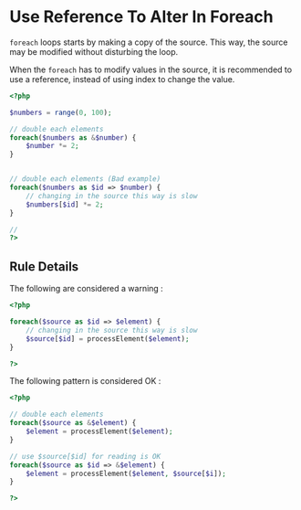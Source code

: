 <!-- Performances -->
# Use Reference To Alter In Foreach

`foreach` loops starts by making a copy of the source. This way, the source may be modified without disturbing the loop. 

When the `foreach` has to modify values in the source, it is recommended to use a reference, instead of using index to change the value. 

```php
<?php

$numbers = range(0, 100);

// double each elements
foreach($numbers as &$number) {
	$number *= 2;
}


// double each elements (Bad example)
foreach($numbers as $id => $number) {
	// changing in the source this way is slow
	$numbers[$id] *= 2;
}

// 
?>
```

## Rule Details

The following are considered a warning : 

```php
<?php

foreach($source as $id => $element) {
	// changing in the source this way is slow
	$source[$id] = processElement($element);
}

?>
```

The following pattern is considered OK :

```php
<?php

// double each elements
foreach($source as &$element) {
	$element = processElement($element);
}

// use $source[$id] for reading is OK
foreach($source as $id => &$element) {
	$element = processElement($element, $source[$i]);
}

?>
```

